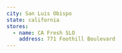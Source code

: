 ```yaml
---
city: San Luis Obispo
state: california
stores:
  - name: CA Fresh SLO
    address: 771 Foothill Boulevard
---
```

